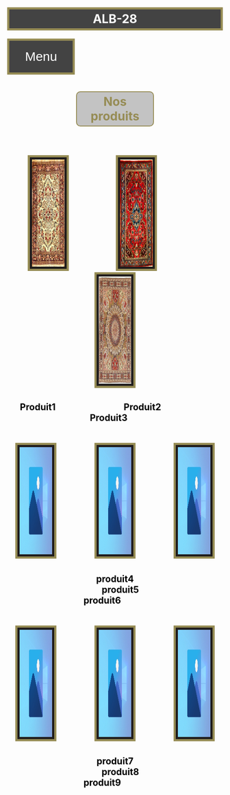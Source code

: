 <!DOCTYPE html>
<html>
        
<head style="color:black">
    <style>
        .boutonmenuprincipal {
        background-color: rgba(24, 24, 24, 0.808);
        color: rgb(255, 255, 255);
        border: solid 5px rgb(150, 140, 85);
        cursor: pointer;
        padding:20px;
        margin-top:0px;
        font-size: 30px;
        }
        .boutonmenuprincipal:hover {
        background-color: rgba(24, 24, 24, 0.808);
        }
        .dropdown {
        position: relative;
        display: inline-block;
        }
        .dropdown-child {
        display: none;
        background-color: rgba(24, 24, 24, 0.808);
        min-width: 50px;
        }
        .dropdown-child a {
        color: white;
        padding: 20px;
        text-decoration: none;
        display: block;
        }
        .dropdown:hover .dropdown-child {
        display: block;
        }
        .bordure2{
        border: solid 5px rgb(150, 140, 85);
        background-color: #201d1d;
        font-size: 40px;
        padding: 5px;
        }
        .nom{ 
        border: solid 5px rgb(150, 140, 85);
        background-color: rgba(24, 24, 24, 0.808);
        padding:5px;
        position:unset;
        }
        .encadrer{
        border: solid 2px rgb(150, 140, 85);
        padding: 5px;
        background-color: rgba(0, 0, 0, 0.233);
        border-radius: 10px;
        margin-left: auto;
        margin-right: auto;
        width: 6em;
        }
    </style>
    <h1 class=nom style="color:rgb(255, 255, 255);"  font-weight=bold  align = "center"> ALB-28  </h1>
    <div class="dropdown">
        <button class="boutonmenuprincipal">&nbsp;&nbsp;Menu&nbsp;&nbsp;</button>
        <div class="dropdown-child">
        <a href="modelesite.html">Nos poduits</a>
        <a href="test2.html">Se connecter</a>
        <a href="test1.html">S'inscrire</a>
        <a href="test1.htmls">Nous contacter</a>
        </div>
    </div>
    <meta charset="utf-8">
</head>
<body background="nd1.jfif">
<h1 class="encadrer" style="color:rgb(150, 140, 85)"  font-weight=bold   align = "center">Nos produits</h1>
<br><br>
<p align=center>
    <img class="bordure2" border="5" src="p1.jfif" id="p1" height=250 width=15%> &nbsp;&nbsp;&nbsp;&nbsp;&nbsp;&nbsp;&nbsp;&nbsp;&nbsp;&nbsp;&nbsp;&nbsp;&nbsp;&nbsp;&nbsp;&nbsp;&nbsp;&nbsp;&nbsp;&nbsp;&nbsp;&nbsp;&nbsp;&nbsp;&nbsp;&nbsp;
    <img class="bordure2" border="5" src="p2.jfif" id="p1" height=250  width=15%> &nbsp;&nbsp;&nbsp;&nbsp;&nbsp;&nbsp;&nbsp;&nbsp;&nbsp;&nbsp;&nbsp;&nbsp;&nbsp;&nbsp;&nbsp;&nbsp;&nbsp;&nbsp;&nbsp;&nbsp;&nbsp;&nbsp;&nbsp;&nbsp;&nbsp;&nbsp;
    <img class="bordure2" border="5" src="p3.jfif" id="p1" height=250 width=15%> 
</p>

<h2 style="color:#000000"  align=center border="1" id="p1" >&nbsp;&nbsp;&nbsp;&nbsp;&nbsp;&nbsp;Produit1&nbsp;&nbsp;&nbsp;&nbsp;&nbsp;&nbsp;&nbsp;&nbsp;&nbsp;&nbsp;&nbsp;&nbsp;&nbsp;&nbsp;&nbsp;&nbsp;&nbsp;&nbsp;&nbsp;&nbsp;&nbsp;&nbsp;&nbsp;&nbsp;&nbsp;&nbsp;&nbsp;&nbsp;&nbsp;&nbsp;&nbsp;&nbsp;Produit2&nbsp;&nbsp;&nbsp;&nbsp;&nbsp;&nbsp;&nbsp;&nbsp;&nbsp;&nbsp;&nbsp;&nbsp;&nbsp;&nbsp;&nbsp;&nbsp;&nbsp;&nbsp;&nbsp;&nbsp;&nbsp;&nbsp;&nbsp;&nbsp;&nbsp;&nbsp;&nbsp;&nbsp;&nbsp;&nbsp;&nbsp;&nbsp;&nbsp;&nbsp;Produit3&nbsp;&nbsp;&nbsp;&nbsp;&nbsp;&nbsp;&nbsp;&nbsp;&nbsp;&nbsp;&nbsp;
<br><br> 
<p align=center>
    <img  class="bordure2" border="5" src=image.jpg id="p1" height=250 width=15%> &nbsp;&nbsp;&nbsp;&nbsp;&nbsp;&nbsp;&nbsp;&nbsp;&nbsp;&nbsp;&nbsp;&nbsp;&nbsp;&nbsp;&nbsp;&nbsp;
    <img  class="bordure2" border="5" src=image.jpg id="p1" height=250  width=15%> &nbsp;&nbsp;&nbsp;&nbsp;&nbsp;&nbsp;&nbsp;&nbsp;&nbsp;&nbsp;&nbsp;&nbsp;&nbsp;&nbsp;&nbsp;&nbsp;
    <img  class="bordure2" border="5" src=image.jpg id="p1" height=250 width=15%> 
</p>

<h2 style="color:#000000"  align=center border="1" id="p1" >produit4 &nbsp;&nbsp;&nbsp;&nbsp;&nbsp;&nbsp;&nbsp;&nbsp;&nbsp;&nbsp;&nbsp;&nbsp;&nbsp;&nbsp;&nbsp;&nbsp;&nbsp;&nbsp;&nbsp;&nbsp;&nbsp;&nbsp;&nbsp;&nbsp;&nbsp;&nbsp;&nbsp;&nbsp;&nbsp;&nbsp;&nbsp;&nbsp;&nbsp;&nbsp;&nbsp;&nbsp;&nbsp;&nbsp;&nbsp;&nbsp;&nbsp;&nbsp;&nbsp;&nbsp;produit5&nbsp;&nbsp;&nbsp;&nbsp;&nbsp;&nbsp;&nbsp;&nbsp;&nbsp;&nbsp;&nbsp;&nbsp;&nbsp;&nbsp;&nbsp;&nbsp;&nbsp;&nbsp;&nbsp;&nbsp;&nbsp;&nbsp;&nbsp;&nbsp;&nbsp;&nbsp;&nbsp;&nbsp;&nbsp;&nbsp;&nbsp;&nbsp;&nbsp;&nbsp;&nbsp;&nbsp;&nbsp;&nbsp;&nbsp;&nbsp;&nbsp;&nbsp;&nbsp;&nbsp;&nbsp;produit6&nbsp;&nbsp;&nbsp;&nbsp;&nbsp;&nbsp;&nbsp;&nbsp;&nbsp;&nbsp;&nbsp;&nbsp;&nbsp;&nbsp;&nbsp;&nbsp;&nbsp;&nbsp;
<br><br> 
<p align=center>
    <img  class="bordure2" border="5" src=image.jpg id="p1" height=250 width=15%> &nbsp;&nbsp;&nbsp;&nbsp;&nbsp;&nbsp;&nbsp;&nbsp;&nbsp;&nbsp;&nbsp;&nbsp;&nbsp;&nbsp;&nbsp;&nbsp;
    <img  class="bordure2" border="5" src=image.jpg id="p1" height=250  width=15%> &nbsp;&nbsp;&nbsp;&nbsp;&nbsp;&nbsp;&nbsp;&nbsp;&nbsp;&nbsp;&nbsp;&nbsp;&nbsp;&nbsp;&nbsp;&nbsp;
    <img  class="bordure2" border="5" src=image.jpg id="p1" height=250 width=15%> 
</p>

<h2 style="color:#000000"  align=center border="1" id="p1" >produit7 &nbsp;&nbsp;&nbsp;&nbsp;&nbsp;&nbsp;&nbsp;&nbsp;&nbsp;&nbsp;&nbsp;&nbsp;&nbsp;&nbsp;&nbsp;&nbsp;&nbsp;&nbsp;&nbsp;&nbsp;&nbsp;&nbsp;&nbsp;&nbsp;&nbsp;&nbsp;&nbsp;&nbsp;&nbsp;&nbsp;&nbsp;&nbsp;&nbsp;&nbsp;&nbsp;&nbsp;&nbsp;&nbsp;&nbsp;&nbsp;&nbsp;&nbsp;&nbsp;&nbsp;produit8&nbsp;&nbsp;&nbsp;&nbsp;&nbsp;&nbsp;&nbsp;&nbsp;&nbsp;&nbsp;&nbsp;&nbsp;&nbsp;&nbsp;&nbsp;&nbsp;&nbsp;&nbsp;&nbsp;&nbsp;&nbsp;&nbsp;&nbsp;&nbsp;&nbsp;&nbsp;&nbsp;&nbsp;&nbsp;&nbsp;&nbsp;&nbsp;&nbsp;&nbsp;&nbsp;&nbsp;&nbsp;&nbsp;&nbsp;&nbsp;&nbsp;&nbsp;&nbsp;&nbsp;&nbsp;produit9&nbsp;&nbsp;&nbsp;&nbsp;&nbsp;&nbsp;&nbsp;&nbsp;&nbsp;&nbsp;&nbsp;&nbsp;&nbsp;&nbsp;&nbsp;&nbsp;&nbsp;&nbsp;
<br><br> 

<br><br><br><br><br><br><br><br><br><br><br><br><br><br>
<br><br><br><br><br><br><br><br><br><br><br><br><br><br>
<br><br><br><br><br><br>

</body>
</html>

